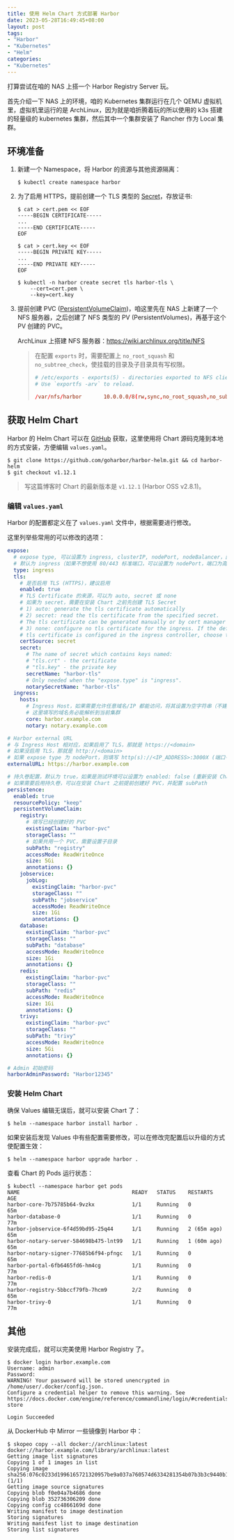 ```yaml
---
title: 使用 Helm Chart 方式部署 Harbor
date: 2023-05-28T16:49:45+08:00
layout: post
tags:
- "Harbor"
- "Kubernetes"
- "Helm"
categories:
- "Kubernetes"
---
```


打算尝试在咱的 NAS 上搭一个 Harbor Registry Server 玩。

<!--more-->

首先介绍一下 NAS 上的环境，咱的 Kubernetes 集群运行在几个 QEMU 虚拟机里，虚拟机里运行的是 ArchLinux，因为就是咱折腾着玩的所以使用的 k3s 搭建的轻量级的 kubernetes 集群，然后其中一个集群安装了 Rancher 作为 Local 集群。

## 环境准备

1. 新建一个 Namespace，将 Harbor 的资源与其他资源隔离：

    ```console
    $ kubectl create namespace harbor
    ```

1. 为了启用 HTTPS，提前创建一个 TLS 类型的 [Secret](https://kubernetes.io/docs/concepts/configuration/secret/)，存放证书:

    ```console
    $ cat > cert.pem << EOF
    -----BEGIN CERTIFICATE-----
    ...
    -----END CERTIFICATE-----
    EOF

    $ cat > cert.key << EOF
    -----BEGIN PRIVATE KEY-----
    ...
    -----END PRIVATE KEY-----
    EOF

    $ kubectl -n harbor create secret tls harbor-tls \
        --cert=cert.pem \
        --key=cert.key
    ```

1. 提前创建 PVC ([PersistentVolumeClaim](https://kubernetes.io/docs/concepts/storage/persistent-volumes/))，咱这里先在 NAS 上新建了一个 NFS 服务器，之后创建了 NFS 类型的 PV (PersistentVolumes)，再基于这个 PV 创建的 PVC。

    ArchLinux 上搭建 NFS 服务器：<https://wiki.archlinux.org/title/NFS>

    > 在配置 `exports` 时，需要配置上 `no_root_squash` 和 `no_subtree_check`，使挂载的目录及子目录具有写权限。
    >
    > ```conf
    > # /etc/exports - exports(5) - directories exported to NFS clients
    > # Use `exportfs -arv` to reload.
    >
    > /var/nfs/harbor		10.0.0.0/8(rw,sync,no_root_squash,no_subtree_check)
    > ```

## 获取 Helm Chart

Harbor 的 Helm Chart 可以在 [GitHub](https://github.com/goharbor/harbor-helm) 获取，这里使用将 Chart 源码克隆到本地的方式安装，方便编辑 `values.yaml`。

```console
$ git clone https://github.com/goharbor/harbor-helm.git && cd harbor-helm
$ git checkout v1.12.1
```

> 写这篇博客时 Chart 的最新版本是 `v1.12.1` (Harbor OSS v2.8.1)。

### 编辑 `values.yaml`

Harbor 的配置都定义在了 `values.yaml` 文件中，根据需要进行修改。

这里列举些常用的可以修改的选项：

```yaml
expose:
  # expose type, 可以设置为 ingress, clusterIP, nodePort, nodeBalancer，区分大小写
  # 默认为 ingress（如果不想使用 80/443 标准端口，可以设置为 nodePort，端口为高位 3000X）
  type: ingress
  tls:
    # 是否启用 TLS (HTTPS)，建议启用
    enabled: true
    # TLS Certificate 的来源，可以为 auto, secret 或 none
    # 如果为 secret，需要在安装 Chart 之前先创建 TLS Secret
    # 1) auto: generate the tls certificate automatically
    # 2) secret: read the tls certificate from the specified secret.
    # The tls certificate can be generated manually or by cert manager
    # 3) none: configure no tls certificate for the ingress. If the default
    # tls certificate is configured in the ingress controller, choose this option
    certSource: secret
    secret:
      # The name of secret which contains keys named:
      # "tls.crt" - the certificate
      # "tls.key" - the private key
      secretName: "harbor-tls"
      # Only needed when the "expose.type" is "ingress".
      notarySecretName: "harbor-tls"
  ingress:
    hosts:
      # Ingress Host，如果需要允许任意域名/IP 都能访问，将其设置为空字符串（不建议）
      # 这里填写的域名务必能解析到当前集群
      core: harbor.example.com
      notary: notary.example.com

# Harbor external URL
# 与 Ingress Host 相对应，如果启用了 TLS，那就是 https://<domain>
# 如果没启用 TLS，那就是 http://<domain>
# 如果 expose type 为 nodePort，则填写 http(s)://<IP_ADDRESS>:3000X (端口号不能丢)
externalURL: https://harbor.example.com

# 持久卷配置，默认为 true，如果是测试环境可以设置为 enabled: false (重新安装 Chart 时仓库里所有的数据都会丢失，不建议！)
# 如果需要启用持久卷，可以在安装 Chart 之前提前创建好 PVC，并配置 subPath
persistence:
  enabled: true
  resourcePolicy: "keep"
  persistentVolumeClaim:
    registry:
      # 填写已经创建好的 PVC
      existingClaim: "harbor-pvc"
      storageClass: ""
      # 如果共用一个 PVC，需要设置子目录
      subPath: "registry"
      accessMode: ReadWriteOnce
      size: 5Gi
      annotations: {}
    jobservice:
      jobLog:
        existingClaim: "harbor-pvc"
        storageClass: ""
        subPath: "jobservice"
        accessMode: ReadWriteOnce
        size: 1Gi
        annotations: {}
    database:
      existingClaim: "harbor-pvc"
      storageClass: ""
      subPath: "database"
      accessMode: ReadWriteOnce
      size: 1Gi
      annotations: {}
    redis:
      existingClaim: "harbor-pvc"
      storageClass: ""
      subPath: "redis"
      accessMode: ReadWriteOnce
      size: 1Gi
      annotations: {}
    trivy:
      existingClaim: "harbor-pvc"
      storageClass: ""
      subPath: "trivy"
      accessMode: ReadWriteOnce
      size: 5Gi
      annotations: {}

# Admin 初始密码
harborAdminPassword: "Harbor12345"
```

### 安装 Helm Chart

确保 Values 编辑无误后，就可以安装 Chart 了：

```console
$ helm --namespace harbor install harbor .
```

如果安装后发现 Values 中有些配置需要修改，可以在修改完配置后以升级的方式使配置生效：

```console
$ helm --namespace harbor upgrade harbor .
```

查看 Chart 的 Pods 运行状态：

```console
$ kubectl --namespace harbor get pods
NAME                                    READY   STATUS    RESTARTS      AGE
harbor-core-7b75785b64-9vzkx            1/1     Running   0             65m
harbor-database-0                       1/1     Running   0             77m
harbor-jobservice-6f4d59bd95-25q44      1/1     Running   2 (65m ago)   65m
harbor-notary-server-584698b475-lnt99   1/1     Running   1 (60m ago)   65m
harbor-notary-signer-77685b6f94-pfngc   1/1     Running   0             65m
harbor-portal-6fb6465fd6-hm4cg          1/1     Running   0             77m
harbor-redis-0                          1/1     Running   0             77m
harbor-registry-5bbccf79fb-7hcm9        2/2     Running   0             65m
harbor-trivy-0                          1/1     Running   0             77m
```

## 其他

安装完成后，就可以完美使用 Harbor Registry 了。

```console
$ docker login harbor.example.com
Username: admin
Password:
WARNING! Your password will be stored unencrypted in /home/user/.docker/config.json.
Configure a credential helper to remove this warning. See
https://docs.docker.com/engine/reference/commandline/login/#credentials-store

Login Succeeded
```

从 DockerHub 中 Mirror 一些镜像到 Harbor 中：

```console
$ skopeo copy --all docker://archlinux:latest docker://harbor.example.com/library/archlinux:latest
Getting image list signatures
Copying 1 of 1 images in list
Copying image sha256:076c0233d1996165721320957be9a037a760574d6334281354b07b3b3c9440b1 (1/1)
Getting image source signatures
Copying blob f0e04a7b4686 done
Copying blob 352736306209 done
Copying config cc4866169d done
Writing manifest to image destination
Storing signatures
Writing manifest list to image destination
Storing list signatures
```
